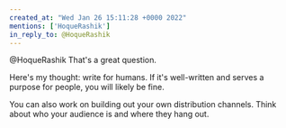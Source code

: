 ```yaml
---
created_at: "Wed Jan 26 15:11:28 +0000 2022"
mentions: ['HoqueRashik']
in_reply_to: @HoqueRashik
---
```


@HoqueRashik That's a great question. 

Here's my thought: write for humans. If it's well-written and serves a purpose for people, you will likely be fine. 

You can also work on building out your own distribution channels. Think about who your audience is and where they hang out.